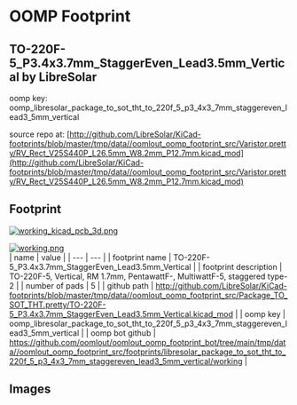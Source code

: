 # OOMP Footprint  
## TO-220F-5_P3.4x3.7mm_StaggerEven_Lead3.5mm_Vertical  by LibreSolar  
  
oomp key: oomp_libresolar_package_to_sot_tht_to_220f_5_p3_4x3_7mm_staggereven_lead3_5mm_vertical  
  
source repo at: [http://github.com/LibreSolar/KiCad-footprints/blob/master/tmp/data//oomlout_oomp_footprint_src/Varistor.pretty/RV_Rect_V25S440P_L26.5mm_W8.2mm_P12.7mm.kicad_mod](http://github.com/LibreSolar/KiCad-footprints/blob/master/tmp/data//oomlout_oomp_footprint_src/Varistor.pretty/RV_Rect_V25S440P_L26.5mm_W8.2mm_P12.7mm.kicad_mod)  
## Footprint  
  
[![working_kicad_pcb_3d.png](working_kicad_pcb_3d_600.png)](working_kicad_pcb_3d.png)  
  
[![working.png](working_600.png)](working.png)  
| name | value | 
| --- | --- | 
| footprint name | TO-220F-5_P3.4x3.7mm_StaggerEven_Lead3.5mm_Vertical | 
| footprint description | TO-220F-5, Vertical, RM 1.7mm, PentawattF-, MultiwattF-5, staggered type-2 | 
| number of pads | 5 | 
| github path | http://github.com/LibreSolar/KiCad-footprints/blob/master/tmp/data//oomlout_oomp_footprint_src/Package_TO_SOT_THT.pretty/TO-220F-5_P3.4x3.7mm_StaggerEven_Lead3.5mm_Vertical.kicad_mod | 
| oomp key | oomp_libresolar_package_to_sot_tht_to_220f_5_p3_4x3_7mm_staggereven_lead3_5mm_vertical | 
| oomp bot github | https://github.com/oomlout/oomlout_oomp_footprint_bot/tree/main/tmp/data//oomlout_oomp_footprint_src/footprints/libresolar_package_to_sot_tht_to_220f_5_p3_4x3_7mm_staggereven_lead3_5mm_vertical/working | 
## Images  
